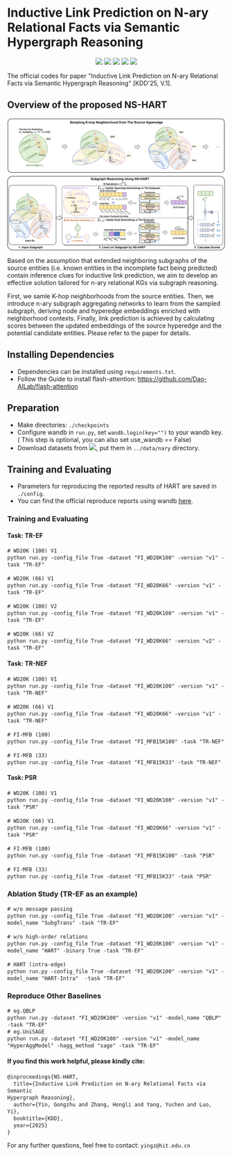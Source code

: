 # Inductive Link Prediction on N-ary Relational Facts via Semantic Hypergraph Reasoning


<p align="center">
<a href="https://github.com/Nary-Inductive-SubGraph/blob/master/LICENSE">
<img src="https://img.shields.io/badge/License-MIT-blue.svg"></a>
<a href="https://guiltless-chalk-a57.notion.site/Inductive-Link-Prediction-on-N-ary-Relational-Facts-via-Semantic-Hypergraph-Reasoning-17ac80b1bb69802cb834d2d9457a426d?pvs=4"><img src="https://img.shields.io/badge/Blog-Notion-red?logo=Notion
"></a>
<a href="https://wandb.ai/catyin/Nary-Inductive-SubG/reports/Report--VmlldzoxMDkxMjcyNw?accessToken=2n7v6x8o328w3oq45toq5d5fe60tmdgonng1xdmn0dii7jqek6ixkx3jm1jcfe54">
<img src="https://img.shields.io/badge/Report-wandb-ffbf00"></a>
<a href="https://figshare.com/s/b97b50ffa6bd8e5a054c"><img src="https://img.shields.io/badge/dataset-figshare-yellow?logo=figshare"></a>
<a href=""><img src="https://img.shields.io/badge/Slide-Video-purple"></a>
</p>

The official codes for paper "Inductive Link Prediction on N-ary Relational Facts via Semantic Hypergraph Reasoning" [KDD'25, V.1]. 

## Overview of the proposed NS-HART
  <img align="center"  src="./main.png" alt="...">

Based on the assumption that extended neighboring subgraphs of
the source entities (i.e. known entities in the incomplete fact
being predicted) contain inference clues for inductive link prediction, we aim to develop an effective solution tailored for n-ary relational KGs via subgraph reasoning. 

First,
we samle K-hop neighborhoods from the source entities. 
Then, we introduce
n-ary subgraph aggregating networks to learn from the sampled
subgraph, deriving node and hyperedge embeddings enriched with
neighborhood contexts. Finally, link prediction is achieved
by calculating scores between the updated embeddings of the source
hyperedge and the potential candidate entities. 
Please refer to the paper for details.



## Installing Dependencies

- Dependencies can be installed using `requirements.txt`.
- Follow the Guide to install flash-attention: https://github.com/Dao-AILab/flash-attention

## Preparation

- Make directories: `./checkpoints`
- Configure wandb in `run.py`, set `wandb.login(key="")` to your wandb key. ( This step is optional, you can also set use_wandb == False)
- Download datasets from <a href="https://figshare.com/s/b97b50ffa6bd8e5a054c"><img src="https://img.shields.io/badge/dataset-figshare-yellow?logo=figshare"></a>, put them in  `../data/nary` directory.




## Training and Evaluating

- Parameters for reproducing the reported results of HART are saved in `./config`. 
- You can find the official reproduce reports using wandb [here](https://wandb.ai/catyin/Nary-Inductive-SubG/reports/Report--VmlldzoxMDkxMjcyNw?accessToken=2n7v6x8o328w3oq45toq5d5fe60tmdgonng1xdmn0dii7jqek6ixkx3jm1jcfe54).

### Training and Evaluating
#### Task: TR-EF
```shell
# WD20K (100) V1
python run.py -config_file True -dataset "FI_WD20K100" -version "v1" -task "TR-EF"
  
# WD20K (66) V1
python run.py -config_file True -dataset "FI_WD20K66" -version "v1" -task "TR-EF"
  
# WD20K (100) V2
python run.py -config_file True -dataset "FI_WD20K100" -version "v1" -task "TR-EF"

# WD20K (66) V2
python run.py -config_file True -dataset "FI_WD20K66" -version "v2" -task "TR-EF"
```
#### Task: TR-NEF
```shell
# WD20K (100) V1
python run.py -config_file True -dataset "FI_WD20K100" -version "v1" -task "TR-NEF"
  
# WD20K (66) V1
python run.py -config_file True -dataset "FI_WD20K66" -version "v1" -task "TR-NEF"
  
# FI-MFB (100)
python run.py -config_file True -dataset "FI_MFB15K100" -task "TR-NEF"

# FI-MFB (33)
python run.py -config_file True -dataset "FI_MFB15K33" -task "TR-NEF"
```
#### Task: PSR
```shell
# WD20K (100) V1
python run.py -config_file True -dataset "FI_WD20K100" -version "v1" -task "PSR"
  
# WD20K (66) V1
python run.py -config_file True -dataset "FI_WD20K66" -version "v1" -task "PSR"
  
# FI-MFB (100)
python run.py -config_file True -dataset "FI_MFB15K100" -task "PSR"

# FI-MFB (33)
python run.py -config_file True -dataset "FI_MFB15K33" -task "PSR"
```

### Ablation Study (TR-EF as an example)

```shell
# w/o message passing
python run.py -config_file True -dataset "FI_WD20K100" -version "v1" -model_name "SubgTrans" -task "TR-EF"

# w/o high-order relations
python run.py -config_file True -dataset "FI_WD20K100" -version "v1" -model_name "HART" -binary True -task "TR-EF"

# HART (intra-edge)
python run.py -config_file True -dataset "FI_WD20K100" -version "v1" -model_name "HART-Intra"  -task "TR-EF"

```

### Reproduce Other Baselines

```shell
# eg.QBLP
python run.py -dataset "FI_WD20K100" -version "v1" -model_name "QBLP"  -task "TR-EF"
# eg.UniSAGE
python run.py -dataset "FI_WD20K100" -version "v1" -model_name "HyperAggModel" -hagg_method "sage" -task "TR-EF"
```




#### If you find this work helpful, please kindly cite:

```
@inproceedings{NS-HART,
  title={Inductive Link Prediction on N-ary Relational Facts via Semantic
Hypergraph Reasoning},
  author={Yin, Gongzhu and Zhang, Hongli and Yang, Yuchen and Luo, Yi},
  booktitle={KDD},
  year={2025}
}
```

For any further questions, feel free to contact:  ```yingz@hit.edu.cn```